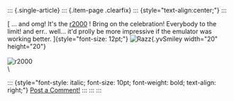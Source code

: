 ::: {.single-article}
::: {.item-page .clearfix}
::: {style="text-align:center;"}
:::

[ \... and omg! It\'s the
[r2000](http://code.google.com/p/pcsx2/source/detail?r=2000) ! Bring on
the celebration! Everybody to the limit! and err.. well\... it\'d prolly
be more impressive if the emulator was working better.
]{style="font-size: 12pt;"}
![Razz](https://pcsx2.net/images/stories/frontend/smilies/tongue.gif){.yvSmiley
width="20" height="20"}\
\
![r2000](/images/stories/frontend/devblog/r2000beer.png)\
\

::: {style="font-style: italic; font-size: 10pt; font-weight: bold; text-align: right;"}
[Post a Comment!](http://forums.pcsx2.net/thread-10881.html)
:::
:::
:::
